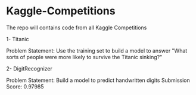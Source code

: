 # Kaggle-Competitions
The repo will contains code from all Kaggle Competitions

1- Titanic

Problem Statement: Use the training set to build a model to answer "What sorts of people were more likely to survive the Titanic sinking?"

2- DigitRecognizer

Problem Statement: Build a model to predict handwritten digits
Submission Score: 0.97985
